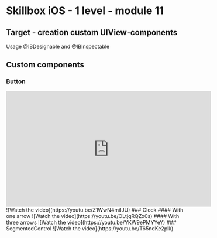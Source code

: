 #  Skillbox iOS - 1 level - module 11 

## Target - creation custom UIView-components
Usage @IBDesignable and @IBInspectable

## Custom components
### Button
<iframe width="560" height="315" src="https://www.youtube.com/embed/Z1WwN4miIJU" title="YouTube video player" frameborder="0" allow="accelerometer; autoplay; clipboard-write; encrypted-media; gyroscope; picture-in-picture" allowfullscreen></iframe>
![Watch the video](https://youtu.be/Z1WwN4miIJU)
### Clock
#### With one arrow
![Watch the video](https://youtu.be/OLtjqRQZx0s)
#### With three arrows
![Watch the video](https://youtu.be/YKW9ePMYYeY)
### SegmentedControl
![Watch the video](https://youtu.be/T65ndKe2plk)
